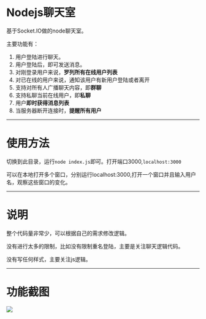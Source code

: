 # Nodejs聊天室
基于Socket.IO做的node聊天室。

主要功能有：

1. 用户登陆进行聊天。
2. 用户登陆后，即可发送消息。
3. 对刚登录用户来说，**罗列所有在线用户列表**
4. 对已在线的用户来说，通知该用户有新用户登陆或者离开
5. 支持对所有人广播聊天内容，即**群聊**
6. 支持私聊当前在线用户，即**私聊**
7. 用户**即时获得消息列表**
8. 当服务器断开连接时，**提醒所有用户**

************
# 使用方法
切换到此目录，运行`node index.js`即可。打开端口3000,`localhost:3000`

可以在本地打开多个窗口，分别运行localhost:3000,打开一个窗口并且输入用户名，观察这些窗口的变化。

***********
# 说明
整个代码量非常少，可以根据自己的需求修改逻辑。

没有进行太多的限制，比如没有限制重名登陆，主要是关注聊天逻辑代码。

没有写任何样式，主要关注js逻辑。


***********
# 功能截图
![](http://cailidan.cn/images/node-chat.png)